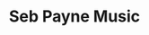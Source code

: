 --- 
layout: sectiontest1

title: Seb Payne Music

sections:
	About: |
		This is the introduction

	Originals: |
		There are many useful ways to use YAML front matter.

	Picture: |
		There are many useful ways to use YAML front matter.

	Live: |
		There are many useful ways to use YAML front matter.

	Covers: |
		There are many useful ways to use YAML front matter.

---